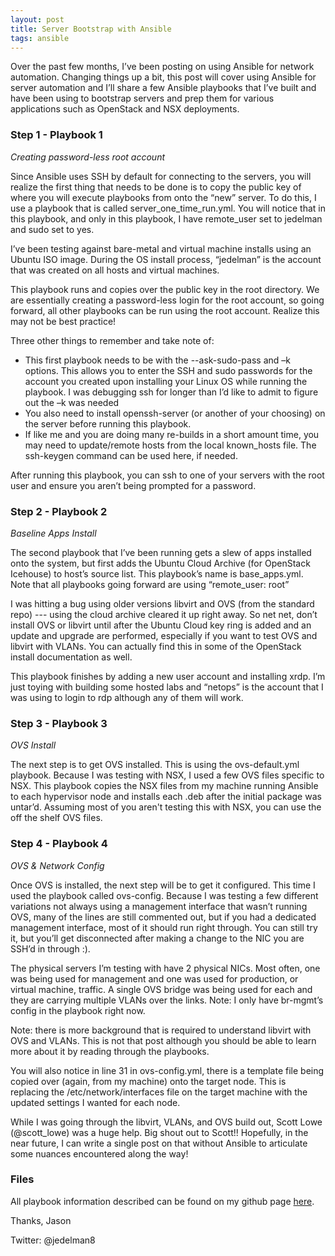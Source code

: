 ```yaml
---
layout: post
title: Server Bootstrap with Ansible
tags: ansible
---
```


Over the past few months, I’ve been posting on using Ansible for network automation.  Changing things up a bit, this post will cover using Ansible for server automation and I’ll share a few Ansible playbooks that I’ve built and have been using to bootstrap servers and prep them for various applications such as OpenStack and NSX deployments.  

### Step 1 - Playbook 1
*Creating password-less root account*

Since Ansible uses SSH by default for connecting to the servers, you will realize the first thing that needs to be done is to copy the public key of where you will execute playbooks from onto the “new” server.  To do this, I use a playbook that is called server_one_time_run.yml.  You will notice that in this playbook, and only in this playbook, I have remote_user set to jedelman and sudo set to yes.

I’ve been testing against bare-metal and virtual machine installs using an Ubuntu ISO image.  During the OS install process, “jedelman” is the account that was created on all hosts and virtual machines. 

This playbook runs and copies over the public key in the root directory.  We are essentially creating a password-less login for the root account, so going forward, all other playbooks can be run using the root account.  Realize this may not be best practice!

Three other things to remember and take note of:

* This first playbook needs to be with the --ask-sudo-pass and –k options.  This allows you to enter the SSH and sudo passwords for the account you created upon installing your Linux OS while running the playbook.  I was debugging ssh for longer than I’d like to admit to figure out the –k was needed
* You also need to install openssh-server (or another of your choosing) on the server before running this playbook.
* If like me and you are doing many re-builds in a short amount time, you may need to update/remote hosts from the local known_hosts file.  The ssh-keygen command can be used here, if needed.

After running this playbook, you can ssh to one of your servers with the root user and ensure you aren’t being prompted for a password.

### Step 2 - Playbook 2
*Baseline Apps Install*
 
The second playbook that I’ve been running gets a slew of apps installed onto the system, but first adds the Ubuntu Cloud Archive (for OpenStack Icehouse) to host’s source list.  This playbook’s name is base_apps.yml.  Note that all playbooks going forward are using “remote_user: root” 

I was hitting a bug using older versions libvirt and OVS (from the standard repo) --- using the cloud archive cleared it up right away.  So net net, don’t install OVS or libvirt until after the Ubuntu Cloud key ring is added and an update and upgrade are performed, especially if you want to test OVS and libvirt with VLANs.  You can actually find this in some of the OpenStack install documentation as well.

This playbook finishes by adding a new user account and installing xrdp.  I’m just toying with building some hosted labs and “netops” is the account that I was using to login to rdp although any of them will work.

### Step 3 - Playbook 3
*OVS Install*
 
The next step is to get OVS installed.  This is using the ovs-default.yml playbook.  Because I was testing with NSX, I used a few OVS files specific to NSX.  This playbook copies the NSX files from my machine running Ansible to each hypervisor node and installs each .deb after the initial package was untar’d.  Assuming most of you aren't testing this with NSX, you can use the off the shelf OVS files.

### Step 4 - Playbook 4
*OVS & Network Config*
 
Once OVS is installed, the next step will be to get it configured. This time I used the playbook called ovs-config.  Because I was testing a few different variations not always using a management interface that wasn’t running OVS, many of the lines are still commented out, but if you had a dedicated management interface, most of it should run right through.  You can still try it, but you’ll get disconnected after making a change to the NIC you are SSH’d in through :). 

The physical servers I’m testing with have 2 physical NICs.  Most often, one was being used for management and one was used for production, or virtual machine, traffic. A single OVS bridge was being used for each and they are carrying multiple VLANs over the links.  Note: I only have br-mgmt’s config in the playbook right now.

Note: there is more background that is required to understand libvirt with OVS and VLANs.  This is not that post although you should be able to learn more about it by reading through the playbooks.

You will also notice in line 31 in ovs-config.yml, there is a template file being copied over (again, from my machine) onto the target node.  This is replacing the /etc/network/interfaces file on the target machine with the updated settings I wanted for each node.

While I was going through the libvirt, VLANs, and OVS build out, Scott Lowe (@scott_lowe) was a huge help.  Big shout out to Scott!!  Hopefully, in the near future, I can write a single post on that without Ansible to articulate some nuances encountered along the way!

### Files

All playbook information described can be found on my github page [here](https://github.com/jedelman8/server-build-ansible).


Thanks,
Jason

Twitter: @jedelman8
